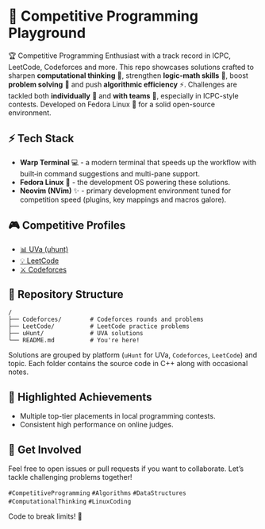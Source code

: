 # 🚀 Competitive Programming Playground

🏆 Competitive Programming Enthusiast with a track record in ICPC, LeetCode, Codeforces and more. This repo showcases solutions crafted to sharpen **computational thinking** 🧠, strengthen **logic-math skills** 🔢, boost **problem solving** 🎯 and push **algorithmic efficiency** ⚡. Challenges are tackled both **individually** 👤 and **with teams** 👥, especially in ICPC-style contests. Developed on Fedora Linux 🐧 for a solid open-source environment.

## ⚡ Tech Stack
- **Warp Terminal** 💻 - a modern terminal that speeds up the workflow with built‑in command suggestions and multi-pane support.
- **Fedora Linux** 🐧 - the development OS powering these solutions.
- **Neovim (NVim)** ✨ - primary development environment tuned for competition speed (plugins, key mappings and macros galore).

## 🎮 Competitive Profiles
- [📊 UVa (uhunt)](https://uhunt.onlinejudge.org/id/1620589)
- [💡 LeetCode](https://leetcode.com/u/wu8PGV7CaH/)
- [⚔️ Codeforces](https://codeforces.com/profile/diegnghtmr)

## 📂 Repository Structure
```
/
├── Codeforces/        # Codeforces rounds and problems
├── LeetCode/          # LeetCode practice problems
├── uHunt/             # UVA solutions
└── README.md          # You're here!
```
Solutions are grouped by platform (`uHunt` for UVa, `Codeforces`, `LeetCode`) and topic. Each folder contains the source code in C++ along with occasional notes.

## 🏅 Highlighted Achievements
- Multiple top-tier placements in local programming contests.
- Consistent high performance on online judges.

## 🤝 Get Involved
Feel free to open issues or pull requests if you want to collaborate. Let’s tackle challenging problems together!

`#CompetitiveProgramming` `#Algorithms` `#DataStructures` `#ComputationalThinking` `#LinuxCoding`

Code to break limits! 🚀
